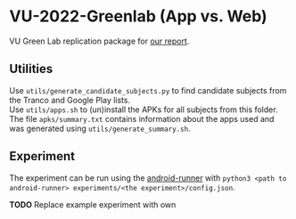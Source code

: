 # VU-2022-Greenlab (App vs. Web)
VU Green Lab replication package for [our report](https://www.overleaf.com/read/jcwgrxgxtrnb).

## Utilities
Use `utils/generate_candidate_subjects.py` to find candidate subjects from the Tranco and Google Play lists.  
Use `utils/apps.sh` to (un)install the APKs for all subjects from this folder.  
The file `apks/summary.txt` contains information about the apps used and was generated using `utils/generate_summary.sh`.

## Experiment
The experiment can be run using the [android-runner](https://github.com/S2-group/android-runner) with `python3 <path to android-runner> experiments/<the experiment>/config.json`.

**TODO** Replace example experiment with own
